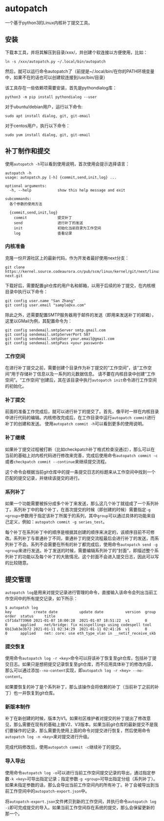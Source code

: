 # autopatch

一个基于python3的Linux内核补丁提交工具。

## 安装

下载本工具，并将其解压到目录/xxx/，并创建个软连接以方便使用，比如：
```shell
ln -s /xxx/autopatch.py ~/.local/bin/autopatch
```
然后，就可以运行命令autopatch了（前提是~/.local/bin/在你的PATH环境变量中，如果不在的话也可以创建软连接到/usr/bin/目录）

该工具存在一些依赖项需要安装，首先是pythondialog库：
```shell
python3 -m pip install pythondialog --user
```

对于ubuntu/debian用户，运行以下命令:
```shell
sudo apt install dialog, git, git-email
```

对于centos用户，执行以下命令：
```shell
sudo yum install dialog, git, git-email
```

## 补丁制作和提交

使用`autopatch -h`可以看到使用说明，首次使用会提示选择语言：
```shell
autopatch -h
usage: autopatch.py [-h] {commit,send,init,log} ...

optional arguments:
  -h, --help            show this help message and exit

subcommands:
  各个参数的使用方法

  {commit,send,init,log}
    commit              提交补丁
    send                进行补丁的发送
    init                初始化当前目录为工作空间
    log                 查看记录
```

### 内核准备

克隆一份开源社区上的最新代码，作为开发者最好使用next分支：
```shell
git clone https://kernel.source.codeaurora.cn/pub/scm/linux/kernel/git/next/linux-next.git
```

下载好后，需要配置git仓库的用户名和邮箱，以用于后续的补丁提交，在内核根目录中执行以下命令：
```
git config user.name "San Zhang"
git config user.email "sample@xx.com"
```

除此之外，还需要配置SMTP服务器用于邮件的发送（即用来发送补丁的邮箱），这里以GMail为例，其配置命令为：
```shell
git config sendemail.smtpServer smtp.gmail.com
git config sendemail.smtpServerPort 587
git config sendemail.smtpUser your.email@gmail.com
git config sendemail.smtpPass <your password>
```

### 工作空间

在进行补丁提交之前，需要创建个目录作为补丁提交的“工作空间”，该“工作空间”用于存储补丁信息以及一系列的元数据信息。
请不要在内核目录中创建“工作空间”。“工作空间”创建后，其在该目录中执行`autopatch init`命令进行工作空间的初始化。

### 补丁提交

前面的准备工作完成后，就可以进行补丁的提交了。首先，像平时一样在内核目录中进行代码的编辑。内核修改完成后，在工作目录中运行`autopatch commit`进行补丁的创建和发送。 使用`autopatch commit -h`可以看到更多的使用说明。

### 补丁继续

如果补丁提交过程被打断（比如checkpatch补丁格式检查没通过），那么可以在当前的基础上对内核代码进行修改来完善，完成后使用命令`autopatch commit -c`或者`checkpatch commit --continue`来继续提交流程。

这个命令会根据当前git仓库中的提一条提交日志的标题来从工作空间中找到一个匹配的提交记录，并继续该提交的进行。

### 系列补丁

如果一个功能需要被拆分成多个补丁来发送，那么这几个补丁就组成了一个系列补丁。系列补丁中的每个补丁，在首次提交的时候（即创建的时候）需要指定`-g <group>`参数用于指定该补丁所属于的系列，其中`group`可以通过具体的功能来自己定义，例如：`autopatch commit -g series_test`。

每个补丁在系列补丁中的顺序是根据其创建的顺序来决定的，该顺序目前不可修改。系列补丁与普通补丁不同，普通补丁的提交流程最后会进行补丁的发送，而系列补丁不会。系列不会需要在所有的补丁都完成后，使用命令`autopatch send -g <group`来进行发送。补丁发送的时候，需要编辑系列补丁的“封面”，即描述整个系列补丁的功能以及每个补丁的大致情况。这个封面不会进入提交日志，因此可以写的比较随意。

## 提交管理

`autopatch log`是用来对提交记录进行管理的命令，直接输入该命令会列出当前工作空间中的所有提交记录，如下所示：
```
$ autopatch log
key          create date          update date          version  group    order  status     title               
c5f1da773960 2021-01-07 18:00:28  2021-01-07 18:51:22  v1       0        0      applied    net/bridge: fix misspellings using codespell tool
6b13ab3e3b72 2021-01-11 02:34:29  2021-01-11 02:41:26  v1       0        0      applied    net: core: use eth_type_vlan in __netif_receive_skb
```

### 提交恢复

使用命令`autopatch log -r <key>`命令可以将该补丁恢复至git仓库，包括补丁提交日志。如果只是想把提交记录恢复至git仓库，而不应用具体补丁的修改内容，那么可以通过添加`--no-content`实现，即`autopatch log -r <key> --no-content`。

如果要恢复的补丁是个系列补丁，那么该操作会将依赖的补丁（当前补丁之前的补丁）也一并恢复到git仓库。

### 新版本制作

补丁在新创建的时候，版本为V1。如果社区维护者对提交的补丁提出了修改意见，那么需要在现有的基础上做V2、V3版本。如果当前git仓库的最新提交不是我们要操作的记录，那么需要先使用上面的命令对提交进行恢复，然后使用命令`autopatch log -n <key>`来对提交进行升级。

完成代码修改后，使用`autopatch commit -c`继续补丁的提交。

### 导入导出

使用命令`autopatch log -o`可以进行当前工作空间提交记录的导出，通过指定参数`-k <key>`可导出指定记录；指定参数`-g <group>`可导出指定分组（系列补丁）。如果未指定参数的话，那么会导出当前工作空间内的所有补丁。补丁会被导出到当前工作空间中的`autopatch-export.json`中。

将`autopatch-export.json`文件拷贝到新的工作空间，并执行命令`autopatch log -i`即可完成提交的导入。如果当前工作空间存在系统的提交，那么会保留更新的那一个。
